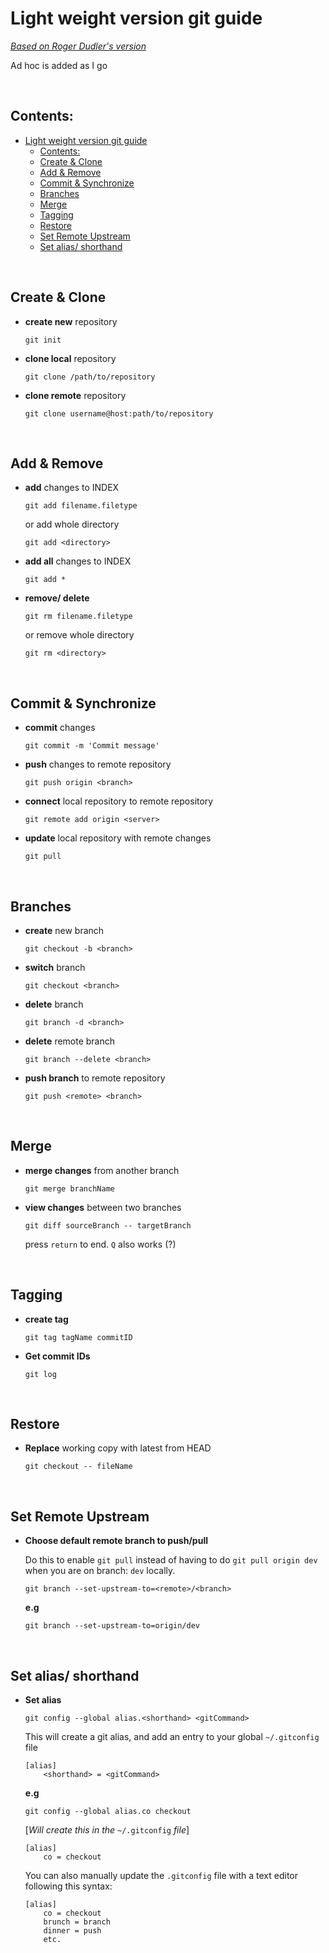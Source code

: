 # Light weight version git guide

[_Based on Roger Dudler's version_](http://rogerdudler.github.io/git-guide/)

Ad hoc is added as I go

&nbsp;

## Contents:

- [Light weight version git guide](#light-weight-version-git-guide)
  - [Contents:](#contents)
  - [Create & Clone](#create--clone)
  - [Add & Remove](#add--remove)
  - [Commit & Synchronize](#commit--synchronize)
  - [Branches](#branches)
  - [Merge](#merge)
  - [Tagging](#tagging)
  - [Restore](#restore)
  - [Set Remote Upstream](#set-remote-upstream)
  - [Set alias/ shorthand](#set-alias-shorthand)

&nbsp;

## Create & Clone

- **create new** repository

  ```git
  git init
  ```

- **clone local** repository

  ```git
  git clone /path/to/repository
  ```

- **clone remote** repository

  ```git
  git clone username@host:path/to/repository
  ```

&nbsp;

## Add & Remove

- **add** changes to INDEX

  ```git
  git add filename.filetype
  ```

  or add whole directory

  ```git
  git add <directory>
  ```

- **add all** changes to INDEX

  ```git
  git add *
  ```

- **remove/ delete**

  ```git
  git rm filename.filetype
  ```

  or remove whole directory

  ```git
  git rm <directory>
  ```

&nbsp;

## Commit & Synchronize

- **commit** changes

  ```git
  git commit -m 'Commit message'
  ```

- **push** changes to remote repository

  ```git
  git push origin <branch>
  ```

- **connect** local repository to remote repository

  ```git
  git remote add origin <server>
  ```

- **update** local repository with remote changes

  ```git
  git pull
  ```

&nbsp;

## Branches

- **create** new branch

  ```git
  git checkout -b <branch>
  ```

- **switch** branch

  ```git
  git checkout <branch>
  ```

- **delete** branch

  ```git
  git branch -d <branch>
  ```

- **delete** remote branch

  ```git
  git branch --delete <branch>
  ```

- **push branch** to remote repository

  ```git
  git push <remote> <branch>
  ```

&nbsp;

## Merge

- **merge changes** from another branch

  ```git
  git merge branchName
  ```

- **view changes** between two branches

  ```git
  git diff sourceBranch -- targetBranch
  ```

  press `return` to end. `Q` also works (?)

&nbsp;

## Tagging

- **create tag**

  ```git
  git tag tagName commitID
  ```

- **Get commit IDs**

  ```git
  git log
  ```

&nbsp;

## Restore

- **Replace** working copy with latest from HEAD

  ```git
  git checkout -- fileName
  ```
  
&nbsp;

## Set Remote Upstream

- **Choose default remote branch to push/pull**

  Do this to enable `git pull` instead of having to do `git pull origin dev` when you are on branch: `dev` locally.

  ```git
  git branch --set-upstream-to=<remote>/<branch>
  ```

  **e.g**
  ```git
  git branch --set-upstream-to=origin/dev
  ```

&nbsp;

## Set alias/ shorthand

- **Set alias**


  ```git
  git config --global alias.<shorthand> <gitCommand>
  ```
  
  This will create a git alias, and add an entry to your global `~/.gitconfig` file
  ```git
  [alias]
      <shorthand> = <gitCommand>
  ```

  **e.g**
  ```git
  git config --global alias.co checkout
  ```
  [_Will create this in the_ `~/.gitconfig` _file_]
  ```git
  [alias]
      co = checkout
  ```

  You can also manually update the `.gitconfig` file with a text editor following this syntax:

  ```git
  [alias]
      co = checkout
      brunch = branch
      dinner = push
      etc.
  ```